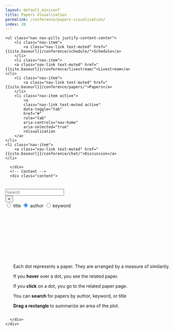 ```yaml
---
layout: default_miniconf
title: Papers Visualisation
permalink: /conference/papers-visualisation/
index: 20
---
```



<!-- User Overrides -->
     

<div class="container">
  <!-- Tabs -->
  <div class="tabs">
        
  	<ul class="nav nav-pills justify-content-center">
  		<li class="nav-item">
  			<a class="nav-link text-muted" href="{{site.baseurl}}/conference/schedule/">Schedule</a>
  		</li>
  		<li class="nav-item">
        <a class="nav-link text-muted" href="{{site.baseurl}}/conference/livestream/">Livestream</a>
    </li>
  		<li class="nav-item">
  			<a class="nav-link text-muted" href="{{site.baseurl}}/conference/papers/">Papers</a>
  		</li>
  		<li class="nav-item active">
  			<a
  			class="nav-link text-muted active"
  			data-toggle="tab"
  			href="#"
  			role="tab"
  			aria-controls="nav-home"
  			aria-selected="true"
  			>Visualization
  		</a>
  	</li>
  	<li class="nav-item">
  		<a class="nav-link text-muted" href="{{site.baseurl}}/conference/chat/">Discussion</a>
  	</li>
  </ul>


      </div>
      <!-- Content -->
      <div class="content">
        
<div class="container-lg" id="container" style="padding-top: 20px;">
  <div class="row py-3">
    <div class="col-12 col-sm-6 col-lg-4">
      <div class="input-group mb-3">
        <input
          type="text"
          class="form-control typeahead_all"
          placeholder="Search"
        />
        <div class="input-group-append">
          <button
            class="btn btn-outline-secondary typeahead_all_clear"
            type="button"
          >
            &times;
          </button>
        </div>
      </div>
    </div>
    <div
      class="col-12 col-sm-6 col-lg-4 text-center"
      style="margin-bottom: 10px;"
    >
      <div class="btn-group btn-group-toggle filter_option">
        <label
          class="btn btn-outline-secondary"
          data-tippy-content="Search for papers titles"
        >
          <input
            type="radio"
            name="options"
            value="titles"
            autocomplete="off"
          />
          title
        </label>
        <label
          class="btn btn-outline-secondary active"
          data-tippy-content="Search for papers from specific authors"
        >
          <input
            type="radio"
            name="options"
            value="authors"
            autocomplete="off"
            checked
          />
          author
        </label>
        <label
          class="btn btn-outline-secondary"
          data-tippy-content="Search for papers with specific keywords"
        >
          <input
            type="radio"
            name="options"
            value="keywords"
            autocomplete="off"
          />
          keyword
        </label>
      </div>
    </div>
  </div>
  <div class="row py-3" style="margin-top: 10px; text-align: center;">
    <div class="card" style="margin-right: -40px;">
      <div class="card-header">
        <div id="outer_svg" style="display: inline-block; vertical-align: top;">
          <svg class="plot" style="display: block;"></svg>
        </div>
        <div
          class="results"
          style="display: inline-block; vertical-align: top; text-align: left;"
        >
          <div style="display: block; overflow-y: auto;" id="table_info">
            <div id="explain_text_plot">
              <p>
                Each dot represents a paper. They are arranged by a measure of
                similarity.
              </p>
              <p>If you <b>hover</b> over a dot, you see the related paper.</p>
              <p>
                If you <b>click</b> on a dot, you go to the related paper page.
              </p>
              <p>
                You can <b>search</b> for papers by author, keyword, or title
              </p>
              <p><b>Drag a rectangle </b> to summarize an area of the plot.</p>
            </div>
            <div id="summary_selection" style=""></div>
            <div style="overflow-y: auto; bottom: 0; margin-top: 5pt;">
              <div id="sel_papers"></div>
            </div>
          </div>
        </div>
      </div>
    </div>
  </div>
</div>

<script src="{{site.baseurl}}/static/js/little_helpers.js"></script>
<script src="{{site.baseurl}}/static/js/persistor.js"></script>
<script src="{{site.baseurl}}/static/js/paper_vis.js"></script>

<script>
  $(document).ready(function () {
    start();
    tippy("[data-tippy-content]", { trigger: "mouseenter focus" });
  });
</script>

      </div>
    </div>
    
    

<div
  class="gdpr bg-dark text-light"
  style="padding: 10pt; position: fixed; bottom: 0; display: none;"
>
  We use cookies to store which papers have been visited.
  <div class="gdpr-btn btn btn-sm btn-info" style="margin-left: 15pt;">
    I agree
  </div>
</div>
<script src="{{site.baseurl}}/static/js/gdpr_cookies.js"></script>

